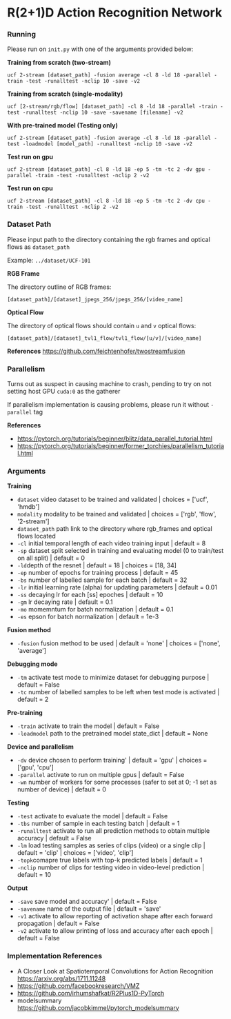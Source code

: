 # R(2+1)D Action Recognition Network
### Running

Please run on `init.py` with one of the arguments provided below:

**Training from scratch (two-stream)**

`ucf 2-stream [dataset_path] -fusion average -cl 8 -ld 18 -parallel -train -test -runalltest -nclip 10 -save -v2`

**Training from scratch (single-modality)**

`ucf [2-stream/rgb/flow] [dataset_path] -cl 8 -ld 18 -parallel -train -test -runalltest -nclip 10 -save -savename [filename] -v2`

**With pre-trained model (Testing only)**

`ucf 2-stream [dataset_path] -fusion average -cl 8 -ld 18 -parallel -test -loadmodel [model_path] -runalltest -nclip 10 -save -v2`

**Test run on gpu**

`ucf 2-stream [dataset_path] -cl 8 -ld 18 -ep 5 -tm -tc 2 -dv gpu -parallel -train -test -runalltest -nclip 2 -v2`

**Test run on cpu**

`ucf 2-stream [dataset_path] -cl 8 -ld 18 -ep 5 -tm -tc 2 -dv cpu -train -test -runalltest -nclip 2 -v2`

### Dataset Path

Please input path to the directory containing the rgb frames and optical flows as `dataset_path` 

Example: `../dataset/UCF-101`

**RGB Frame**

The directory outline of RGB frames:

`[dataset_path]/[dataset]_jpegs_256/jpegs_256/[video_name]`

**Optical Flow**

The directory of optical flows should contain `u` and `v` optical flows:

`[dataset_path]/[dataset]_tvl1_flow/tvl1_flow/[u/v]/[video_name]`

**References**
https://github.com/feichtenhofer/twostreamfusion

### Parallelism

Turns out as suspect in causing machine to crash, pending to try on not setting host GPU `cuda:0` as the gatherer

If parallelism implementation is causing problems, please run it without `-parallel` tag

**References**
- https://pytorch.org/tutorials/beginner/blitz/data_parallel_tutorial.html
- https://pytorch.org/tutorials/beginner/former_torchies/parallelism_tutorial.html

### Arguments

**Training**

- `dataset` video dataset to be trained and validated | choices = ['ucf', 'hmdb']
- `modality` modality to be trained and validated | choices = ['rgb', 'flow', '2-stream']
- `dataset_path` path link to the directory where rgb_frames and optical flows located
- `-cl` initial temporal length of each video training input | default = 8
- `-sp` dataset split selected in training and evaluating model (0 to train/test on all split) | default = 0
- `-ld`depth of the resnet | default = 18 | choices = [18, 34]
- `-ep` number of epochs for training process | default = 45
- `-bs` number of labelled sample for each batch | default = 32
- `-lr` initial learning rate (alpha) for updating parameters | default = 0.01
- `-ss` decaying lr for each [ss] epoches | default = 10
- `-gm` lr decaying rate | default = 0.1
- `-mo` momemntum for batch normalization | default = 0.1
- `-es` epson for batch normalization | default = 1e-3

**Fusion method**

- `-fusion` fusion method to be used | default = 'none' | choices = ['none', 'average']

**Debugging mode**

- `-tm` activate test mode to minimize dataset for debugging purpose | default = False
- `-tc` number of labelled samples to be left when test mode is activated | default = 2

**Pre-training**

- `-train` activate to train the model | default = False
- `-loadmodel` path to the pretrained model state_dict | default = None

**Device and parallelism**

- `-dv` device chosen to perform training' | default = 'gpu' | choices = ['gpu', 'cpu']
- `-parallel` activate to run on multiple gpus | default = False
- `-wn` number of workers for some processes (safer to set at 0; -1 set as number of device) | default = 0

**Testing**

- `-test` activate to evaluate the model | default = False
- `-tbs` number of sample in each testing batch | default = 1
- `-runalltest` activate to run all prediction methods to obtain multiple accuracy | default = False
- `-lm` load testing samples as series of clips (video) or a single clip | default = 'clip' | choices = ['video', 'clip']
- `-topk`comapre true labels with top-k predicted labels | default = 1
- `-nclip` number of clips for testing video in video-level prediction | default = 10

**Output**
- `-save` save model and accuracy' | default = False
- `-savename` name of the output file | default = 'save'
- `-v1` activate to allow reporting of activation shape after each forward propagation | default = False
- `-v2` activate to allow printing of loss and accuracy after each epoch | default = False

### Implementation References

- A Closer Look at Spatiotemporal Convolutions for Action Recognition https://arxiv.org/abs/1711.11248
- https://github.com/facebookresearch/VMZ
- https://github.com/irhumshafkat/R2Plus1D-PyTorch
- modelsummary https://github.com/jacobkimmel/pytorch_modelsummary
